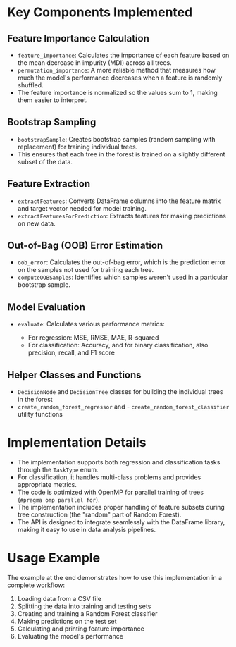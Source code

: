 # Key Components Implemented

## Feature Importance Calculation

- `feature_importance`: Calculates the importance of each feature based on the mean decrease in impurity (MDI) across all trees.
- `permutation_importance`: A more reliable method that measures how much the model's performance decreases when a feature is randomly shuffled.
- The feature importance is normalized so the values sum to 1, making them easier to interpret.


## Bootstrap Sampling

- `bootstrapSample`: Creates bootstrap samples (random sampling with replacement) for training individual trees.
- This ensures that each tree in the forest is trained on a slightly different subset of the data.


## Feature Extraction

- `extractFeatures`: Converts DataFrame columns into the feature matrix and target vector needed for model training.
- `extractFeaturesForPrediction`: Extracts features for making predictions on new data.


## Out-of-Bag (OOB) Error Estimation

- `oob_error`: Calculates the out-of-bag error, which is the prediction error on the samples not used for training each tree.
- `computeOOBSamples`: Identifies which samples weren't used in a particular bootstrap sample.


## Model Evaluation

- `evaluate`: Calculates various performance metrics:

    - For regression: MSE, RMSE, MAE, R-squared
    - For classification: Accuracy, and for binary classification, also precision, recall, and F1 score




## Helper Classes and Functions

- `DecisionNode` and `DecisionTree` classes for building the individual trees in the forest
- `create_random_forest_regressor` and - `create_random_forest_classifier` utility functions



# Implementation Details

- The implementation supports both regression and classification tasks through the `TaskType` enum.
- For classification, it handles multi-class problems and provides appropriate metrics.
- The code is optimized with OpenMP for parallel training of trees (`#pragma omp parallel for`).
- The implementation includes proper handling of feature subsets during tree construction (the "random" part of Random Forest).
- The API is designed to integrate seamlessly with the DataFrame library, making it easy to use in data analysis pipelines.

# Usage Example
The example at the end demonstrates how to use this implementation in a complete workflow:

1. Loading data from a CSV file
1. Splitting the data into training and testing sets
1. Creating and training a Random Forest classifier
1. Making predictions on the test set
1. Calculating and printing feature importance
1. Evaluating the model's performance